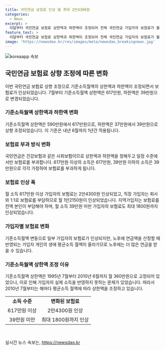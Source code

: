 ```yaml
---
title: 국민연금 보험료 인상 월 최대 2만4300원
categories:
  - News
excerpt: >
  이달부터 국민연금 보험료 상한액과 하한액이 조정되어 전체 국민연금 가입자의 보험료가 월 최대 2만4300원 상승한다. 상한액은 617만원으로, 월 소득이 617만원 이상인 경우에도 해당 금액을 기준으로 보험료가 부과된다. 이에 따라 월 소득 617만원 이상 가입자의 보험료는 기존 대비 월 2만4300원 인상되며, 이는 노후에 더 많은 연금을 받는 것과 관련이 있다. 또한, 하한액 역시 39만원으로 조정되어 가입자의 보험료가 일정 수준에서 상승하게 된다. 이와 같은 변동으로 인해 일부 가입자의 보험료는 증가하지만, 적정 수준의 연금 급여를 보장하기 위한 조치로 평가된다.
feature_text: >
  이달부터 국민연금 보험료 상한액과 하한액이 조정되어 전체 국민연금 가입자의 보험료가 월 최대 2만4300원 상승한다. 상한액은 617만원으로, 월 소득이 617만원 이상인 경우에도 해당 금액을 기준으로 보험료가 부과된다. 이에 따라 월 소득 617만원 이상 가입자의 보험료는 기존 대비 월 2만4300원 인상되며, 이는 노후에 더 많은 연금을 받는 것과 관련이 있다. 또한, 하한액 역시 39만원으로 조정되어 가입자의 보험료가 일정 수준에서 상승하게 된다. 이와 같은 변동으로 인해 일부 가입자의 보험료는 증가하지만, 적정 수준의 연금 급여를 보장하기 위한 조치로 평가된다.
image: 'https://newsdao.kr/res/images/meta/newsdao_breakingnews.jpg'
---
```


<p><img src="https://newsdao.kr/res/images/meta/newsdao_breakingnews.jpg" alt="koreaapp 속보" /></p>

<h2 data-ke-size="size26">국민연금 보험료 상향 조정에 따른 변화</h2>

<p data-ke-size="size16">이번 국민연금 보험료 상향 조정으로 기준소득월액의 상한액과 하한액이 조정되면서 보험료가 인상되었습니다. 7월부터 기준소득월액 상한액은 617만원, 하한액은 39만원으로 변경되었습니다.</p>

<h3 data-ke-size="size24">기준소득월액 상한액과 하한액 변화</h3>

<p data-ke-size="size16">기준소득월액 상한액은 590만원에서 617만원으로, 하한액은 37만원에서 39만원으로 상향 조정되었습니다. 이 기준은 내년 6월까지 1년간 적용됩니다.</p>

<h3 data-ke-size="size24">보험료 부과 방식 변화</h3>

<p data-ke-size="size16">국민연금은 건강보험과 같은 사회보험이므로 상한액과 하한액을 정해두고 일정 수준에서만 보험료를 부과합니다. 617만원 이상의 소득은 617만원, 39만원 이하의 소득은 39만원으로 각각 가정하여 보험료를 부과하게 됩니다.</p>

<h3 data-ke-size="size24">보험료 인상 폭</h3>

<p data-ke-size="size16">월 소득 617만원 이상 가입자의 보험료는 2만4300원 인상되었고, 직장 가입자는 회사와 1:1로 보험료를 부담하므로 월 1만2150원이 인상되었습니다. 지역가입자는 보험료를 전액 본인이 부담해야 하며, 월 소득 39만원 미만 가입자의 보험료도 최대 1800원까지 인상되었습니다.</p>

<h3 data-ke-size="size24">가입자별 보험료 변화</h3>

<p data-ke-size="size16">기준소득월액 변동으로 일부 가입자의 보험료가 인상되지만, 노후에 연금액을 산정할 때 반영되는 가입자 개인의 생애 평균소득 월액이 올라가므로 노후에는 더 많은 연금을 받을 수 있습니다.</p>

<h3 data-ke-size="size24">기준소득월액 상한액 조정 이유</h3>

<p data-ke-size="size16">기준소득월액 상한액은 1995년 7월부터 2010년 6월까지 월 360만원으로 고정되어 있었으나, 이로 인해 가입자의 실제 소득을 반영하지 못하는 문제가 있었습니다. 따라서 2010년 7월부터는 해마다 평균소득 월액에 따라 상한액을 조정하고 있습니다.</p>

<table>
  <tr>
    <td style="text-align: center; height: 17px;"><b>소득 수준</b></td>
    <td style="text-align: center; height: 17px;"><b>변화된 보험료</b></td>
  </tr>
  <tr>
    <td style="text-align: center; height: 17px;">617만원 이상</td>
    <td style="text-align: center; height: 17px;">2만4300원 인상</td>
  </tr>
  <tr>
    <td style="text-align: center; height: 17px;">39만원 미만</td>
    <td style="text-align: center; height: 17px;">최대 1800원까지 인상</td>
  </tr>
</table>

<p data-ke-size="size16">&nbsp;</p>
실시간 뉴스 속보는, <a href="https://newsdao.kr" rel="dofollow">https://newsdao.kr</a>


